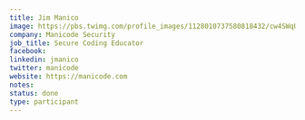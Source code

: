 ```yaml
---
title: Jim Manico
image: https://pbs.twimg.com/profile_images/1128010737580818432/cw4SWqUx_400x400.jpg
company: Manicode Security
job_title: Secure Coding Educator
facebook:
linkedin: jmanico
twitter: manicode
website: https://manicode.com
notes:
status: done
type: participant
---
```


<!-- put more details about participant here -->
